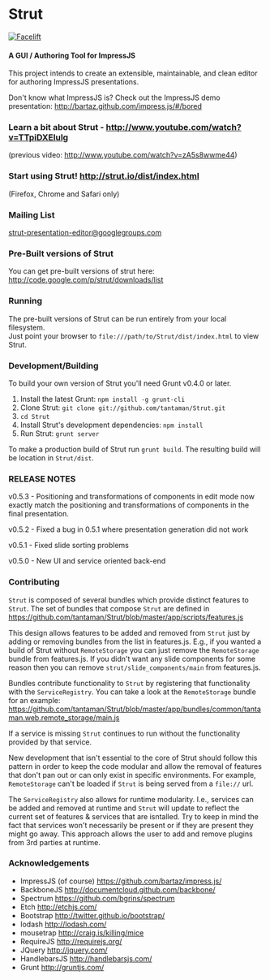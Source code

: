 Strut
=======

[![Facelift](https://f.cloud.github.com/assets/1009003/515405/f1003c6a-be74-11e2-84b9-14776c652afb.png)](http://tantaman.com/Strut)

#### A GUI / Authoring Tool for ImpressJS ####

This project intends to create an extensible, maintainable, and clean editor for authoring ImpressJS presentations.

Don't know what ImpressJS is?  Check out the ImpressJS demo presentation: http://bartaz.github.com/impress.js/#/bored

### Learn a bit about Strut - http://www.youtube.com/watch?v=TTpiDXEIulg ###

(previous video: http://www.youtube.com/watch?v=zA5s8wwme44)

### Start using Strut! http://strut.io/dist/index.html

(Firefox, Chrome and Safari only)

### Mailing List ###
strut-presentation-editor@googlegroups.com

### Pre-Built versions of Strut ###

You can get pre-built versions of strut here: http://code.google.com/p/strut/downloads/list


### Running ###

The pre-built versions of Strut can be run entirely from your local filesystem.  
Just point your browser to `file:///path/to/Strut/dist/index.html` to view Strut.


### Development/Building ###
To build your own version of Strut you'll need Grunt v0.4.0 or later.


1. Install the latest Grunt: `npm install -g grunt-cli`
2. Clone Strut: `git clone git://github.com/tantaman/Strut.git`
3. `cd Strut`
4. Install Strut's development dependencies: `npm install`
5. Run Strut: `grunt server`

To make a production build of Strut run `grunt build`.
The resulting build will be location in `Strut/dist`.  

### RELEASE NOTES ###

v0.5.3 - Positioning and transformations of components in edit mode
now exactly match the positioning and transformations of components in the final presentation.

v0.5.2 - Fixed a bug in 0.5.1 where presentation generation did not work

v0.5.1 - Fixed slide sorting problems

v0.5.0 - New UI and service oriented back-end

### Contributing ###


`Strut` is composed of several bundles which provide distinct features to `Strut`.  The set of bundles that compose
`Strut` are defined in https://github.com/tantaman/Strut/blob/master/app/scripts/features.js

This design allows features to be added and removed from `Strut` just by adding or removing bundles from the list
 in features.js.  E.g., if you wanted a build of Strut without `RemoteStorage` you can just remove
the `RemoteStorage` bundle from features.js.  If you didn't want any slide components for some reason then you can remove
`strut/slide_components/main` from features.js.

Bundles contribute functionality to `Strut` by registering that functionality with the `ServiceRegistry`.
You can take a look at the `RemoteStorage` bundle for an example: https://github.com/tantaman/Strut/blob/master/app/bundles/common/tantaman.web.remote_storage/main.js

If a service is missing `Strut` continues to run without the functionality provided by that service.

New development that isn't essential to the core of Strut should follow this pattern in order to keep the code 
modular and allow the removal of features that don't pan out or can only exist in specific environments.  For example,
`RemoteStorage` can't be loaded if `Strut` is being served from a `file://` url.

The `ServiceRegistry` also allows for runtime modularity.  I.e., services can be added and removed at runtime and `Strut`
will update to reflect the current set of features & services that are isntalled.  Try to keep in mind the
fact that services won't necessarily be present or if they are present they might go away.  This 
approach allows the user to add and remove plugins from 3rd parties at runtime.

### Acknowledgements ###

* ImpressJS (of course) https://github.com/bartaz/impress.js/
* BackboneJS http://documentcloud.github.com/backbone/
* Spectrum https://github.com/bgrins/spectrum
* Etch http://etchjs.com/
* Bootstrap http://twitter.github.io/bootstrap/
* lodash http://lodash.com/
* mousetrap http://craig.is/killing/mice
* RequireJS http://requirejs.org/
* JQuery http://jquery.com/
* HandlebarsJS http://handlebarsjs.com/
* Grunt http://gruntjs.com/
